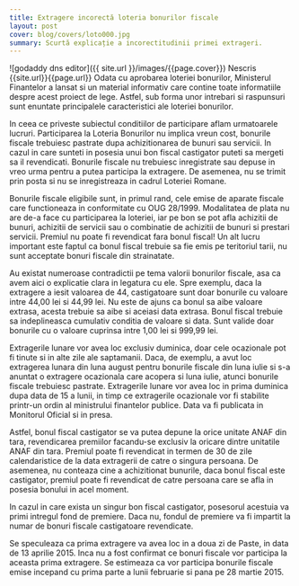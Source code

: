 ```yaml
---
title: Extragere incorectă loteria bonurilor fiscale
layout: post
cover: blog/covers/loto000.jpg
summary: Scurtă explicație a incorectitudinii primei extrageri.
---
```

![godaddy dns editor]({{ site.url }}/images/{{page.cover}})
Nescris
{{site.url}}{{page.url}}
Odata cu aprobarea loteriei bonurilor, Ministerul Finantelor a lansat si un material informativ care contine toate informatiile despre acest proiect de lege. Astfel, sub forma unor intrebari si raspunsuri sunt enuntate principalele caracteristici ale loteriei bonurilor.

In ceea ce priveste subiectul conditiilor de participare aflam urmatoarele lucruri. Participarea la Loteria Bonurilor nu implica vreun cost, bonurile fiscale trebuiesc pastrate dupa achizitionarea de bunuri sau servicii. In cazul in care sunteti in posesia unui bon fiscal castigator puteti sa mergeti sa il revendicati. Bonurile fiscale nu trebuiesc inregistrate sau depuse in vreo urma pentru a putea participa la extragere. De asemenea, nu se trimit prin posta si nu se inregistreaza in cadrul Loteriei Romane.

Bonurile fiscale eligibile sunt, in primul rand, cele emise de aparate fiscale care functioneaza in conformitate cu OUG 28/1999. Modalitatea de plata nu are de-a face cu participarea la loteriei, iar pe bon se pot afla achizitii de bunuri, achizitii de servicii sau o combinatie de achizitii de bunuri si prestari servicii. Premiul nu poate fi revendicat fara bonul fiscal! Un alt lucru important este faptul ca bonul fiscal trebuie sa fie emis pe teritoriul tarii, nu sunt acceptate bonuri fiscale din strainatate.

Au existat numeroase contradictii pe tema valorii bonurilor fiscale, asa ca avem aici o explicatie clara in legatura cu ele. Spre exemplu, daca la extragere a iesit valoarea de 44, castigatoare sunt doar bonurile cu valoare intre 44,00 lei si 44,99 lei. Nu este de ajuns ca bonul sa aibe valoare extrasa, acesta trebuie sa aibe si aceiasi data extrasa. Bonul fiscal trebuie sa indeplineasca cumulativ conditia de valoare si data. Sunt valide doar bonurile cu o valoare cuprinsa intre 1,00 lei si 999,99 lei.

Extragerile lunare vor avea loc exclusiv duminica, doar cele ocazionale pot fi tinute si in alte zile ale saptamanii. Daca, de exemplu, a avut loc extragerea lunara din luna august pentru bonurile fiscale din luna iulie si s-a anuntat o extragere ocazionala care acopera si luna iulie, atunci bonurile fiscale trebuiesc pastrate. Extragerile lunare vor avea loc in prima duminica dupa data de 15 a lunii, in timp ce extragerile ocazionale vor fi stabilite printr-un ordin al ministrului finantelor publice. Data va fi publicata in Monitorul Oficial si in presa.

Astfel, bonul fiscal castigator se va putea depune la orice unitate ANAF din tara, revendicarea premiilor facandu-se exclusiv la oricare dintre unitatile ANAF din tara. Premiul poate fi revendicat in termen de 30 de zile calendaristice de la data extragerii de catre o singura persoana. De asemenea, nu conteaza cine a achizitionat bunurile, daca bonul fiscal este castigator, premiul poate fi revendicat de catre persoana care se afla in posesia bonului in acel moment.

In cazul in care exista un singur bon fiscal castigator, posesorul acestuia va primi intregul fond de premiere. Daca nu, fondul de premiere va fi impartit la numar de bonuri fiscale castigatoare revendicate.

Se speculeaza ca prima extragere va avea loc in a doua zi de Paste, in data de 13 aprilie 2015. Inca nu a fost confirmat ce bonuri fiscale vor participa la aceasta prima extragere. Se estimeaza ca vor participa bonurile fiscale emise incepand cu prima parte a lunii februarie si pana pe 28 martie 2015.
